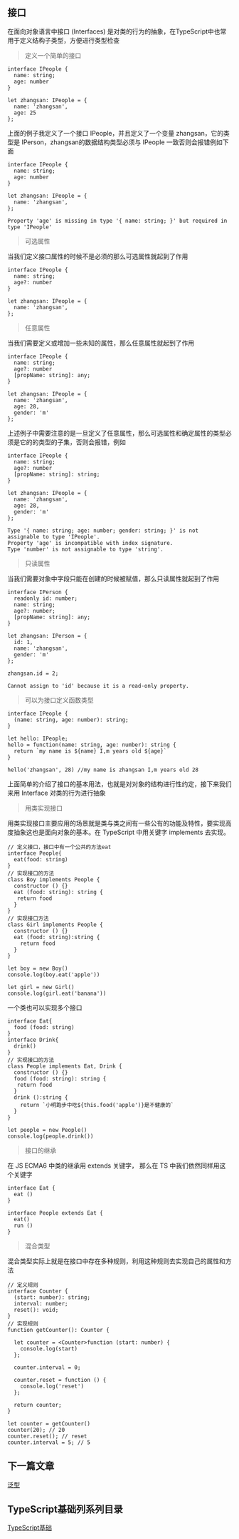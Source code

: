 ## 接口

在面向对象语言中接口 (Interfaces) 是对类的行为的抽象，在TypeScript中也常用于定义结构子类型，方便进行类型检查

> 定义一个简单的接口
```
interface IPeople {
  name: string;
  age: number
}

let zhangsan: IPeople = {
  name: 'zhangsan',
  age: 25
};

```

上面的例子我定义了一个接口 IPeople，并且定义了一个变量 zhangsan，它的类型是 IPerson，zhangsan的数据结构类型必须与 IPeople 一致否则会报错例如下面

```
interface IPeople {
  name: string;
  age: number
}

let zhangsan: IPeople = {
  name: 'zhangsan',
};

Property 'age' is missing in type '{ name: string; }' but required in type 'IPeople'
```

> 可选属性

当我们定义接口属性的时候不是必须的那么可选属性就起到了作用

```
interface IPeople {
  name: string;
  age?: number
}

let zhangsan: IPeople = {
  name: 'zhangsan',
};
```
> 任意属性

当我们需要定义或增加一些未知的属性，那么任意属性就起到了作用

```
interface IPeople {
  name: string;
  age?: number
  [propName: string]: any;
}

let zhangsan: IPeople = {
  name: 'zhangsan',
  age: 28,
  gender: 'm'
};
```
上述例子中需要注意的是一旦定义了任意属性，那么可选属性和确定属性的类型必须是它的的类型的子集，否则会报错，例如

```
interface IPeople {
  name: string;
  age?: number
  [propName: string]: string;
}

let zhangsan: IPeople = {
  name: 'zhangsan',
  age: 28,
  gender: 'm'
};

Type '{ name: string; age: number; gender: string; }' is not assignable to type 'IPeople'.
Property 'age' is incompatible with index signature.
Type 'number' is not assignable to type 'string'.
```

> 只读属性

当我们需要对象中字段只能在创建的时候被赋值，那么只读属性就起到了作用

```
interface IPerson {
  readonly id: number;
  name: string;
  age?: number;
  [propName: string]: any;
}

let zhangsan: IPerson = {
  id: 1,
  name: 'zhangsan',
  gender: 'm'
};

zhangsan.id = 2;

Cannot assign to 'id' because it is a read-only property.
```
> 可以为接口定义函数类型

```
interface IPeople {
  (name: string, age: number): string;
}

let hello: IPeople;
hello = function(name: string, age: number): string {
  return `my name is ${name} I,m years old ${age}`
}

hello('zhangsan', 28) //my name is zhangsan I,m years old 28
```


上面简单的介绍了接口的基本用法，也就是对对象的结构进行性约定，接下来我们来用 Interface 对类的行为进行抽象

> 用类实现接口

用类实现接口主要应用的场景就是类与类之间有一些公有的功能及特性，要实现高度抽象这也是面向对象的基本。在 TypeScript 中用关键字 implements 去实现。


```
// 定义接口，接口中有一个公共的方法eat
interface People{
  eat(food: string)
}
// 实现接口的方法
class Boy implements People {
  constructor () {}
  eat (food: string): string {
   return food 
  }
}
// 实现接口方法
class Girl implements People {
  constructor () {}
  eat (food: string):string {
    return food
  }
}

let boy = new Boy()
console.log(boy.eat('apple'))

let girl = new Girl()
console.log(girl.eat('banana'))

```

一个类也可以实现多个接口
```
interface Eat{
  food (food: string)
}
interface Drink{
  drink()
}
// 实现接口的方法
class People implements Eat, Drink {
  constructor () {}
  food (food: string): string {
   return food 
  }
  drink ():string {
    return `小明跑步中吃${this.food('apple')}是不健康的`
  }
}

let people = new People()
console.log(people.drink())
```

> 接口的继承

在 JS ECMA6 中类的继承用 extends 关键字， 那么在 TS 中我们依然同样用这个关键字

```
interface Eat {
  eat ()
}

interface People extends Eat {
  eat()
  run ()
}

```

> 混合类型

混合类型实际上就是在接口中存在多种规则，利用这种规则去实现自己的属性和方法

```
// 定义规则
interface Counter {
  (start: number): string;
  interval: number;
  reset(): void;
}
// 实现规则
function getCounter(): Counter {
  
  let counter = <Counter>function (start: number) { 
    console.log(start)
  };

  counter.interval = 0;

  counter.reset = function () {
    console.log('reset')
  };

  return counter;
}

let counter = getCounter()
counter(20); // 20
counter.reset(); // reset 
counter.interval = 5; // 5

```


## 下一篇文章
<a href='https://github.com/MarsPen/-notes-summary/blob/master/typescript/generics.md'>泛型</a>

## TypeScript基础列系列目录
<a href='https://github.com/MarsPen/-notes-summary/blob/master/typescript/index.md'>TypeScript基础</a>
